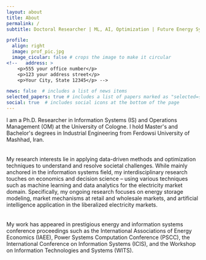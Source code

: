 ```yaml
---
layout: about
title: About
permalink: /
subtitle: Doctoral Researcher | ML, AI, Optimization | Future Energy Systems.

profile:
  align: right
  image: prof_pic.jpg
  image_cicular: false # crops the image to make it circular
<!--   address: >
    <p>555 your office number</p>
    <p>123 your address street</p>
    <p>Your City, State 12345</p> -->

news: false  # includes a list of news items
selected_papers: true # includes a list of papers marked as "selected={true}"
social: true  # includes social icons at the bottom of the page
---
```

<p style='text-align: justify;'> 
  
I am a Ph.D. Researcher in  Information Systems (IS) and Operations Management (OM) at the University of Cologne. I hold Master's and Bachelor's degrees in Industrial Engineering from Ferdowsi University of Mashhad, Iran. 
 <br>
 <br>  
My research interests lie in applying data-driven methods and optimization techniques to understand and resolve societal challenges. While mainly anchored in the information systems field, my interdisciplinary research touches on economics and decision science – using various techniques such as machine learning and data analytics for the electricity market domain. Specifically, my ongoing research focuses on energy storage modeling, market mechanisms at retail and wholesale markets, and artificial intelligence application in the liberalized electricity markets. 
 <br>
 <br>  
My work has appeared in prestigious energy and information systems conference proceedings such as the International Associations of Energy Economics (IAEE), Power Systems Computation Conference (PSCC), the International Conference on Information Systems (ICIS), and the Workshop on Information Technologies and Systems (WITS).

</p>

<!-- Put your address / P.O. box / other info right below your picture. You can also disable any these elements by editing `profile` property of the YAML header of your `_pages/about.md`. Edit `_bibliography/papers.bib` and Jekyll will render your [publications page](/al-folio/publications/) automatically.

Link to your social media connections, too. This theme is set up to use [Font Awesome icons](http://fortawesome.github.io/Font-Awesome/) and [Academicons](https://jpswalsh.github.io/academicons/), like the ones below. Add your Facebook, Twitter, LinkedIn, Google Scholar, or just disable all of them. -->
